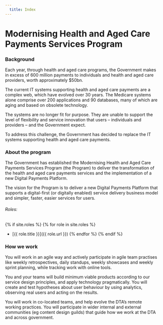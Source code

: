 ```yaml
---
  title: Index
---
```


# Modernising Health and Aged Care Payments Services Program

### Background
Each year, through health and aged care programs, the Government makes in excess of 600 million payments to individuals and health and aged care providers, worth approximately $50bn.

The current IT systems supporting health and aged care payments are a complex web, which have evolved over 30 years. The Medicare systems alone comprise over 200 applications and 90 databases, many of which are aging and based on obsolete technology.

The systems are no longer fit for purpose. They are unable to support the level of flexibility and service innovation that users – individuals and providers – and the Government expect.

To address this challenge, the Government has decided to replace the IT systems supporting health and aged care payments.

### About the program

The Government has established the Modernising Health and Aged Care Payments Services Program (the Program) to deliver the transformation of the health and aged care payments services and the implementation of a new Digital Payments Platform.

The vision for the Program is to deliver a new Digital Payments Platform that supports a digital-first (or digitally enabled) service delivery business model and simpler, faster, easier services for users.

###### Roles:
{% if site.roles %}
{% for role in site.roles %}  
- [{{ role.title }}]({{ role.url }})
{% endfor %}
{% endif %}

### How we work

You will work in an agile way and actively participate in agile team practises like weekly retrospectives, daily standups, weekly showcases and weekly sprint planning, while tracking work with online tools.

You and your teams will build minimum viable products according to our service design principles, and apply technology pragmatically. You will create and test hypotheses about user behaviour by using analytics, observing real users and acting on the results.

You will work in co-located teams, and help evolve the DTA’s remote working practices. You will participate in wider internal and external communities (eg content design guilds) that guide how we work at the DTA and across government.

